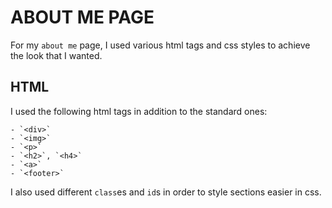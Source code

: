 # ABOUT ME PAGE 

For my `about me` page, I used various html tags and css styles to achieve the look that I wanted.

## HTML 

I used the following html tags in addition to the standard ones:

    - `<div>`
    - `<img>`
    - `<p>`
    - `<h2>`, `<h4>`
    - `<a>`
    - `<footer>`

I also used different `class`es and `id`s in order to style sections easier in css. 


